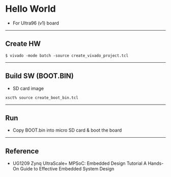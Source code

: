 # Hello World

- For Ultra96 (v1) board

***

## Create HW

```shell-session
$ vivado -mode batch -source create_vivado_project.tcl
```

***

## Build SW (BOOT.BIN)

- SD card image

```shell-session
xsct% source create_boot_bin.tcl
```

***

## Run

- Copy BOOT.bin into micro SD card & boot the board

***

## Reference

- UG1209 Zynq UltraScale+ MPSoC: Embedded Design Tutorial A Hands-On Guide to Effective Embedded System Design
